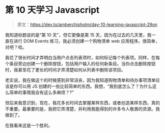 # 第 10 天学习 Javascript

> 原文：<https://dev.to/amberchisholm/day-10-learning-javascript-29on>

我知道标题说的是“第 10 天”，但它更像是第 15 天，因为在过去的几天里，我一直在进行 DOM Events 练习，我必须创建一个购物清单 web 应用程序。很简单，对吧？哈。

我花了很长时间才弄明白当用户点击列表项时，如何标记每个列表项。同样，在每个条目旁边创建一个删除按钮，包括用户输入的任何新条目。当你点击删除按钮时，我甚至花了更长的时间才弄清楚如何从列表中删除该项目。

老实说，我在做这个的时候感到非常沮丧，因为我知道购物清单和待办事项清单应该是你可以用 JS 创建的一些比较简单的东西。我想，“我到底怎么了？为什么这么简单的事情我会有这么多麻烦？?"

但后来我意识到，现在，我花多长时间去掌握某样东西，或者创造某样东西，真的不重要。最重要的是，我把它弄清楚，并利用我能得到的许多令人敬畏的资源。我做到了。

在我看来这是一个胜利。
